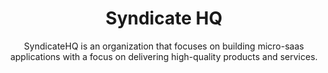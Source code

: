 <h1 align="center">
Syndicate HQ</h1>

<div align="center">
SyndicateHQ is an organization that focuses on building micro-saas applications with a focus on delivering high-quality products and services.
</div>